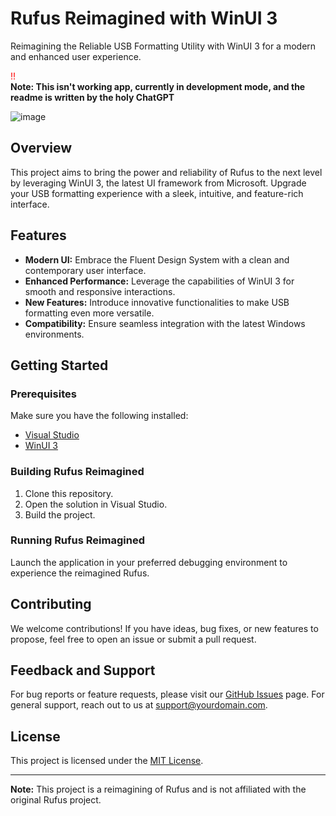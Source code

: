 # Rufus Reimagined with WinUI 3

Reimagining the Reliable USB Formatting Utility with WinUI 3 for a modern and enhanced user experience.

<div style="color: red;">!!</div> <strong>Note: This isn't working app, currently in development mode, and the readme is written by the holy ChatGPT</strong>

![image](https://github.com/rasyidf/rufus-next/assets/28984914/c78d5f58-8e49-438c-bbf6-7e6b8a3581a7)

## Overview

This project aims to bring the power and reliability of Rufus to the next level by leveraging WinUI 3, the latest UI framework from Microsoft. Upgrade your USB formatting experience with a sleek, intuitive, and feature-rich interface.

## Features

- **Modern UI:** Embrace the Fluent Design System with a clean and contemporary user interface.
- **Enhanced Performance:** Leverage the capabilities of WinUI 3 for smooth and responsive interactions.
- **New Features:** Introduce innovative functionalities to make USB formatting even more versatile.
- **Compatibility:** Ensure seamless integration with the latest Windows environments.

## Getting Started

### Prerequisites

Make sure you have the following installed:

- [Visual Studio](https://visualstudio.microsoft.com/)
- [WinUI 3](https://docs.microsoft.com/en-us/windows/apps/winui/winui3/)

### Building Rufus Reimagined

1. Clone this repository.
2. Open the solution in Visual Studio.
3. Build the project.

### Running Rufus Reimagined

Launch the application in your preferred debugging environment to experience the reimagined Rufus.

## Contributing

We welcome contributions! If you have ideas, bug fixes, or new features to propose, feel free to open an issue or submit a pull request.

## Feedback and Support

For bug reports or feature requests, please visit our [GitHub Issues](https://github.com/rasyidf/rufus-next/issues) page. For general support, reach out to us at [support@yourdomain.com](mailto:support@rasyid.dev).

## License

This project is licensed under the [MIT License](LICENSE).

---

**Note:** This project is a reimagining of Rufus and is not affiliated with the original Rufus project.

